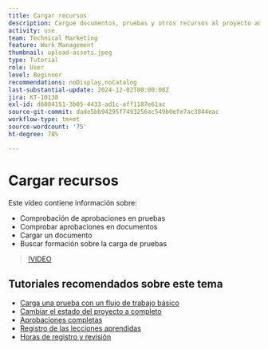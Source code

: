 ```yaml
---
title: Cargar recursos
description: Cargue documentos, pruebas y otros recursos al proyecto antes de cerrarlo para asegurarse de que todos los datos relevantes estén asociados a él.
activity: use
team: Technical Marketing
feature: Work Management
thumbnail: upload-assets.jpeg
type: Tutorial
role: User
level: Beginner
recommendations: noDisplay,noCatalog
last-substantial-update: 2024-12-02T00:00:00Z
jira: KT-10138
exl-id: d6004151-3b05-4433-ad1c-aff1187e61ac
source-git-commit: dade5bb94295f7493256ac549b0efe7ac3844eac
workflow-type: tm+mt
source-wordcount: '75'
ht-degree: 78%

---
```


# Cargar recursos

Este vídeo contiene información sobre:

* Comprobación de aprobaciones en pruebas
* Comprobar aprobaciones en documentos
* Cargar un documento
* Buscar formación sobre la carga de pruebas

>[!VIDEO](https://video.tv.adobe.com/v/3440370/?quality=12&learn=on&enablevpops)

## Tutoriales recomendados sobre este tema

* [Carga una prueba con un flujo de trabajo básico](/help/workfront-proof/upload-proofs/upload-a-proof-with-a-basic-workflow.md)
* [Cambiar el estado del proyecto a completo](/help/manage-work/projects/change-the-project-status.md)
* [Aprobaciones completas](/help/manage-work/close-a-project/complete-approvals.md)
* [Registro de las lecciones aprendidas](/help/manage-work/close-a-project/lessons-learned-from-closing-a-project.md)
* [Horas de registro y revisión](/help/manage-work/close-a-project/log-and-review-hours.md)
